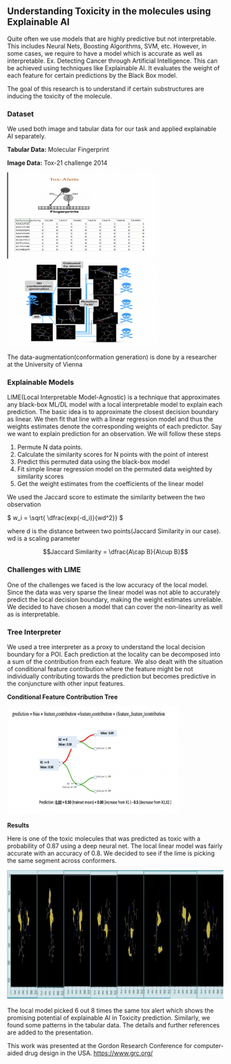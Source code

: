 ## Understanding Toxicity in the molecules using Explainable AI

Quite often we use models that are highly predictive but not interpretable. This includes Neural Nets, Boosting Algorithms, SVM, etc. However, in some cases, we require to have a model which is accurate as well as interpretable. Ex. Detecting Cancer through Artificial Intelligence. This can be achieved using techniques like Explainable AI. It evaluates the weight of each feature for certain predictions by the Black Box model.

The goal of this research is to understand if certain substructures are inducing the toxicity of the molecule.

### Dataset

We used both image and tabular data for our task and applied explainable AI separately.

**Tabular Data:** Molecular Fingerprint

**Image Data:** Tox-21 challenge 2014

<img src="images/fingerprint_data.png" width="350" height="200" />  <img src="images/conformation_generation.png" width="350" height="200" /> 

The data-augmentation(conformation generation) is done by a researcher at the University of Vienna

### Explainable Models

LIME(Local Interpretable Model-Agnostic) is a technique that approximates any black-box ML/DL model with a local interpretable model to explain each prediction. The basic idea is to approximate the closest decision boundary as linear. We then fit that line with a linear regression model and thus the weights estimates denote the corresponding weights of each predictor. 
Say we want to explain prediction for an observation. We will follow these steps

1. Permute N data points.
2. Calculate the similarity scores for N points with the point of interest
3. Predict this permuted data using the black-box model
4. Fit simple linear regression model on the permuted data weighted by similarity scores
5. Get the weight estimates from the coefficients of the linear model

We used the Jaccard score to estimate the similarity between the two observation

$ w_i = \sqrt{ \dfrac{exp(-d_i)}{wd^2}} $

where d is the distance between two points(Jaccard Similarity in our case).\
wd is a scaling parameter

$$Jaccard Similarity = \dfrac{A\cap B}{A\cup B}$$

### Challenges with LIME

One of the challenges we faced is the low accuracy of the local model. Since the data was very sparse the linear model was not able to accurately predict the local decision boundary, making the weight estimates unreliable. We decided to have chosen a model that can cover the non-linearity as well as is interpretable. 

### Tree Interpreter

We used a tree interpreter as a proxy to understand the local decision boundary for a POI. Each prediction at the locality can be decomposed into a sum of the contribution from each feature. We also dealt with the situation of conditional feature contribution where the feature might be not individually contributing towards the prediction but becomes predictive in the conjuncture with other input features. 

**Conditional Feature Contribution Tree**

<img src="images/tree_interpreter.png" width="400" height="250" /> 

**Results**

Here is one of the toxic molecules that was predicted as toxic with a probability of 0.87 using a deep neural net. The local linear model was fairly accurate with an accuracy of 0.8. We decided to see if the lime is picking the same segment across conformers.

<img src="images/results.png" width="600" height="300" /> 

The local model picked 6 out 8 times the same tox alert which shows the promising potential of explainable AI in Toxicity prediction. Similarly, we found some patterns in the tabular data. The details and further references are added to the presentation.


This work was presented at the Gordon Research Conference for computer-aided drug design in the USA.
https://www.grc.org/